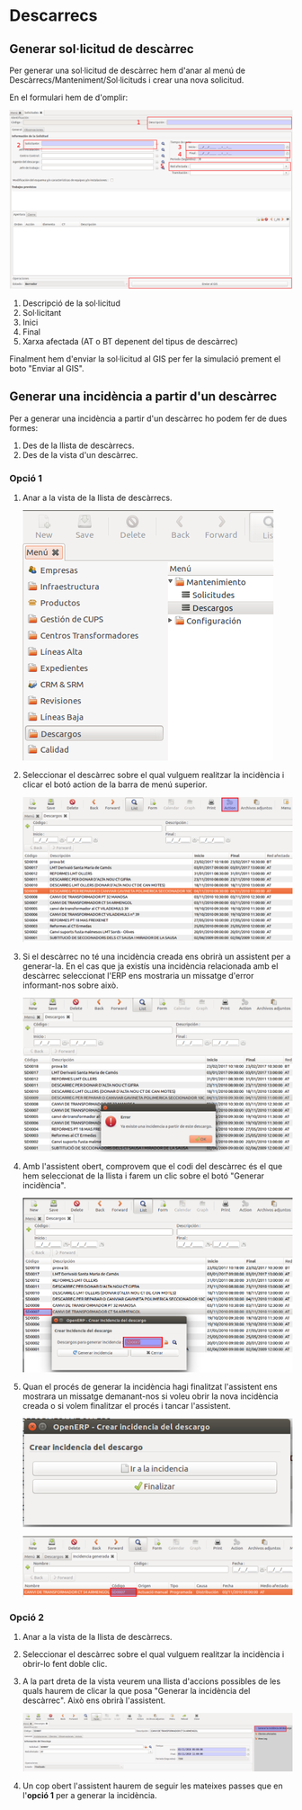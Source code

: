 # Descarrecs

## Generar sol·licitud de descàrrec

Per generar una sol·licitud de descàrrec hem d'anar al menú de Descàrrecs/Manteniment/Sol·licituds i crear una nova solicitud.

En el formulari hem de d'omplir:

![](_static/descargos/solicitud.png)

1. Descripció de la sol·licitud
2. Sol·licitant
3. Inici
4. Final
5. Xarxa afectada (AT o BT depenent del tipus de descàrrec)

Finalment hem d'enviar la sol·licitud al GIS per fer la simulació prement el boto "Enviar al GIS".

## Generar una incidència a partir d'un descàrrec

Per a generar una incidència a partir d'un descàrrec ho podem fer de dues formes:

1. Des de la llista de descàrrecs.
2. Des de la vista d'un descàrrec.

### Opció 1

1. Anar a la vista de la llista de descàrrecs.

    ![](_static/descargos/goToDescarrec.png)

2. Seleccionar el descàrrec sobre el qual vulguem realitzar la incidència i clicar el botó action de la barra de menú superior.

    ![](_static/descargos/treeAction.png)

3. Si el descàrrec no té una incidència creada ens obrirà un assistent per a generar-la. En el cas que ja existís una incidència relacionada amb el descàrrec seleccionat l'ERP ens mostraria un missatge d'error informant-nos sobre això.

    ![](_static/descargos/errorExistencia.png)

4. Amb l'assistent obert, comprovem que el codi del descàrrec és el que hem seleccionat de la llista i farem un clic sobre el botó "Generar incidència".

    ![](_static/descargos/wizard.png)

5. Quan el procés de generar la incidència hagi finalitzat l'assistent ens mostrara un missatge demanant-nos si voleu obrir la nova incidència creada o si volem finalitzar el procés i tancar l'assistent.

    ![](_static/descargos/wizard2.png)
    
    ![](_static/descargos/incidenciagenerada.png)

### Opció 2

1. Anar a la vista de la llista de descàrrecs.

2. Seleccionar el descàrrec sobre el qual vulguem realitzar la incidència i obrir-lo fent doble clic.

3. A la part dreta de la vista veurem una llista d'accions possibles de les quals haurem de clicar la que posa "Generar la incidència del descàrrec". Això ens obrirà l'assistent.

    ![](_static/descargos/menuLat.png)

4. Un cop obert l'assistent haurem de seguir les mateixes passes que en l'**opció 1** per a generar la incidència.
